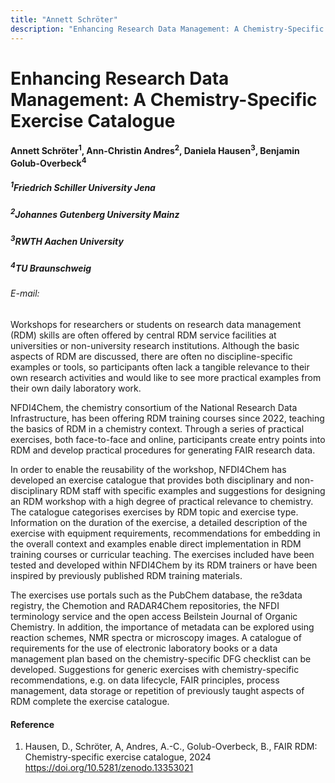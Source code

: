 ```yaml
---
title: "Annett Schröter"
description: "Enhancing Research Data Management: A Chemistry-Specific Exercise Catalogue"
---
```


# Enhancing Research Data Management: A Chemistry-Specific Exercise Catalogue

#### Annett Schröter<sup>1</sup>, Ann-Christin Andres<sup>2</sup>,  Daniela Hausen<sup>3</sup>, Benjamin Golub-Overbeck<sup>4</sup> 

##### <sup>1</sup>Friedrich Schiller University  Jena
##### <sup>2</sup>Johannes Gutenberg University Mainz
##### <sup>3</sup>RWTH Aachen University
##### <sup>4</sup>TU Braunschweig


###### E-mail: 


Workshops for researchers or students on research data management (RDM) skills are often offered by central RDM service facilities at universities or non-university research institutions. Although the basic aspects of RDM are discussed, there are often no discipline-specific examples or tools, so participants often lack a tangible relevance to their own research activities and would like to see more practical examples from their own daily laboratory work.

NFDI4Chem, the chemistry consortium of the National Research Data Infrastructure, has been offering RDM training courses since 2022, teaching the basics of RDM in a chemistry context. Through a series of practical exercises, both face-to-face and online, participants create entry points into RDM and develop practical procedures for generating FAIR 
research data.

In order to enable the reusability of the workshop, NFDI4Chem has developed an exercise catalogue  that provides both disciplinary and non-disciplinary RDM staff with specific examples and suggestions for designing an RDM workshop with a high degree of practical relevance to chemistry. The catalogue categorises exercises by RDM topic and exercise type. Information on the duration of the exercise, a detailed description of the exercise with equipment requirements, recommendations for embedding in the overall context and examples enable direct implementation in RDM training courses or curricular teaching. The exercises included have been tested and developed within NFDI4Chem by its RDM trainers or have been inspired by previously published RDM training materials.

The exercises use portals such as the PubChem database, the re3data registry, the Chemotion and RADAR4Chem repositories, the NFDI terminology service and the open access Beilstein Journal of Organic Chemistry. In addition, the importance of metadata can be explored using reaction schemes, NMR spectra or microscopy images. A catalogue of requirements for the use of electronic laboratory books or a data management plan based on the chemistry-specific DFG checklist can be developed. Suggestions for generic exercises with chemistry-specific recommendations, e.g. on data lifecycle, FAIR principles, process management, data storage or repetition of previously taught aspects of RDM complete the exercise catalogue.


#### Reference

1. Hausen, D., Schröter, A, Andres, A.-C., Golub-Overbeck, B., FAIR RDM: Chemistry-specific exercise    catalogue, 2024  https://doi.org/10.5281/zenodo.13353021